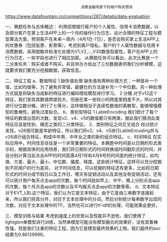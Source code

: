                                       消费金融场景下的用户购买预测
https://www.datafountain.cn/competitions/287/details/data-evaluation

一、赛题任务与总体概述：
利用招商银行客户的个人属性、信用卡消费数据，以及部分客户在掌上生活APP上的一个月的操作行为日志，设计合理的特征工程与模型算法方案，预测客户在未来一周内（4月1日-7日），是否会购买掌上生活APP上的优惠券（包括饭票、影票等）。考虑到客户隐私，客户的个人属性数据与信用卡消费数据，采用脱敏并标准化处理为V1,V2,…,V30数值型属性。客户在APP上的行为日志，一些字段也进行了相应加密。
从赛题任务可以看出，此次比赛是一个二分类任务：购买或者不购买。并且举办方给出了三份数据表供我们分析建模，这就要求我们要充分挖掘数据，获取信息。

二、特征工程
a、数值特征
1.缺失值处理
  缺失值有两种处理方式：一种是补一个值，比如均值等，为了避免异常值，最健壮的方法是补充一个中位数。另一种处理方式就是将缺失当成新的特征进行编码喂给模型进行学习。
2.分桶
  对于v12这个特征，我们发现其数值跨度较大，但是在某一些较小的跨度里相差不大，所以对其进行分位数分桶，进行了七等分，这样做相当于连续性数值的离散型，能够增强模型的鲁棒性，避免过度拟合。
b、类别型特征
  1.LableEncoding
    我们统计了每个特征的数值出现的次数，发现v2、v4、v5的数值都只有两类，据此我们猜测此类特征应该是性别、婚否之类的二分类特征，
  2、类别特征之间交叉组合
    经过统计发现，v26很可能是年龄特征，所以我们将v2、v4、v5进行LableEncoding并与v26进行组合特征，构成中年男、中年女之类的新的组合特征。
c、时间特征
  在实际应用中，时间信息往往是一个非常重要的特征。本赛题中时间是以日期的形式表示的，根据具体的应用场景，我们将日期形式的时间转换成时间戳形式的时间，并且分别计算当前点击APP的时间距离4月1号和4月8号的时间差的统计特征，如均值、方差、最大、最小、中位数、偏度、峰度。这些统计特征，这样可以充分挖掘到不同用户的行为差异。
  对于时间信息，可以挖掘的特征还有更多，比如将日期形式的时间分成节假日以及工作日、哪天有促销活动以及其他没有促销活动，还有可以统计用户每天点击app的次数，每个时间段如早上、中午、晚上分别点击app的次数，每个月点击app的次数以及平均每天点击app的次数等等。
d、文本特征
  对于EVT_LBL这个特征，我们认为它是文本特征，由于它是由三串数字连接起来，所以我们将其分开，对应于文本处理中的分词，然后分别统计每串数字出现的次数，对应于文本处理中的TF，当然也可以进行tf-idf的处理，可能效果会更好。

三、模型训练与结果
  考虑到速度上的优势以及性能并不逊色，我们使用了lightgbm单模型进行训练，当然单模型可能没有模型融合的效果好，没有其鲁棒性强，但是我们注重的特征工程，因为它是模型最终效果的上限。我们最终的auc结果为0.86129999。
